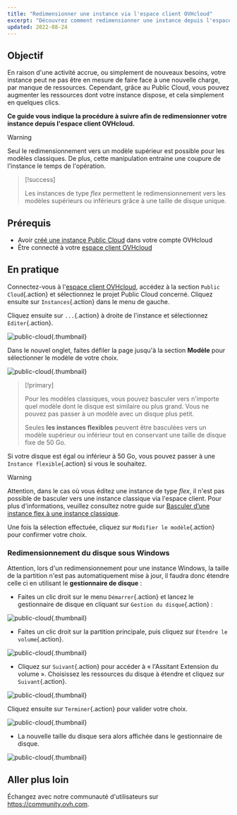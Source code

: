 ```yaml
---
title: "Redimensionner une instance via l'espace client OVHcloud"
excerpt: "Découvrez comment redimensionner une instance depuis l'espace client OVHcloud"
updated: 2022-08-24
---
```


## Objectif

En raison d'une activité accrue, ou simplement de nouveaux besoins, votre instance peut ne pas être en mesure de faire face à une nouvelle charge, par manque de ressources. Cependant, grâce au Public Cloud, vous pouvez augmenter les ressources dont votre instance dispose, et cela simplement en quelques clics.

**Ce guide vous indique la procédure à suivre afin de redimensionner votre instance depuis l'espace client OVHcloud.**

> [!warning]
>
> Seul le redimensionnement vers un modèle supérieur est possible pour les modèles classiques.
> De plus, cette manipulation entraine une coupure de l'instance le temps de l'opération.
> 

> [!success]
>
> Les instances de type *flex* permettent le redimensionnement vers les modèles supérieurs ou inférieurs grâce à une taille de disque unique.
> 

## Prérequis

- Avoir [créé une instance Public Cloud](https://www.ovhcloud.com/fr-ca/public-cloud/) dans votre compte OVHcloud
- Être connecté à votre [espace client OVHcloud](https://ca.ovh.com/auth/?action=gotomanager&from=https://www.ovh.com/ca/fr/&ovhSubsidiary=qc)

## En pratique

Connectez-vous à l'[espace client OVHcloud](https://ca.ovh.com/auth/?action=gotomanager&from=https://www.ovh.com/ca/fr/&ovhSubsidiary=qc), accédez à la section `Public Cloud`{.action} et sélectionnez le projet Public Cloud concerné. Cliquez ensuite sur `Instances`{.action} dans le menu de gauche. 

Cliquez ensuite sur `...`{.action} à droite de l'instance et sélectionnez `Editer`{.action}.

![public-cloud](editinstance.png){.thumbnail}

Dans le nouvel onglet, faites défiler la page jusqu'à la section **Modèle** pour sélectionner le modèle de votre choix.

![public-cloud](images_template.png){.thumbnail}

> [!primary]
>
> Pour les modèles classiques, vous pouvez basculer vers n'importe quel modèle dont le disque est similaire ou plus grand. Vous ne pouvez pas passer à un modèle avec un disque plus petit.<br/>
>
> Seules **les instances flexibles** peuvent être basculées vers un modèle supérieur ou inférieur tout en conservant une taille de disque fixe de 50 Go.
>

Si votre disque est égal ou inférieur à 50 Go, vous pouvez passer à une `Instance flexible`{.action} si vous le souhaitez.

> [!warning]
> Attention, dans le cas où vous éditez une instance de type *flex*, il n'est pas possible de basculer vers une instance classique via l'espace client. Pour plus d'informations, veuillez consultez notre guide sur [Basculer d’une instance flex à une instance classique](revert_a_flex_instance1.).
>

Une fois la sélection effectuée, cliquez sur `Modifier le modèle`{.action} pour confirmer votre choix.

### Redimensionnement du disque sous Windows

Attention, lors d'un redimensionnement pour une instance Windows, la taille de la partition n'est pas automatiquement mise à jour, il faudra donc étendre celle ci en utilisant le  **gestionnaire de disque** :

- Faites un clic droit sur le menu `Démarrer`{.action} et lancez le gestionnaire de disque en cliquant sur `Gestion du disque`{.action} :

![public-cloud](images_2980.png){.thumbnail}

- Faites un clic droit sur la partition principale, puis cliquez sur `Étendre le volume`{.action}.

![public-cloud](images_2981a.png){.thumbnail}

- Cliquez sur `Suivant`{.action} pour accéder à « l'Assitant Extension du volume ». Choisissez les ressources du disque à étendre et cliquez sur `Suivant`{.action}. 

![public-cloud](images_2978a.png){.thumbnail}

Cliquez ensuite sur `Terminer`{.action} pour valider votre choix.

![public-cloud](images_wizard2021.png){.thumbnail}

- La nouvelle taille du disque sera alors affichée dans le gestionnaire de disque.

![public-cloud](images_2979.png){.thumbnail}

## Aller plus loin

Échangez avec notre communauté d'utilisateurs sur <https://community.ovh.com>.